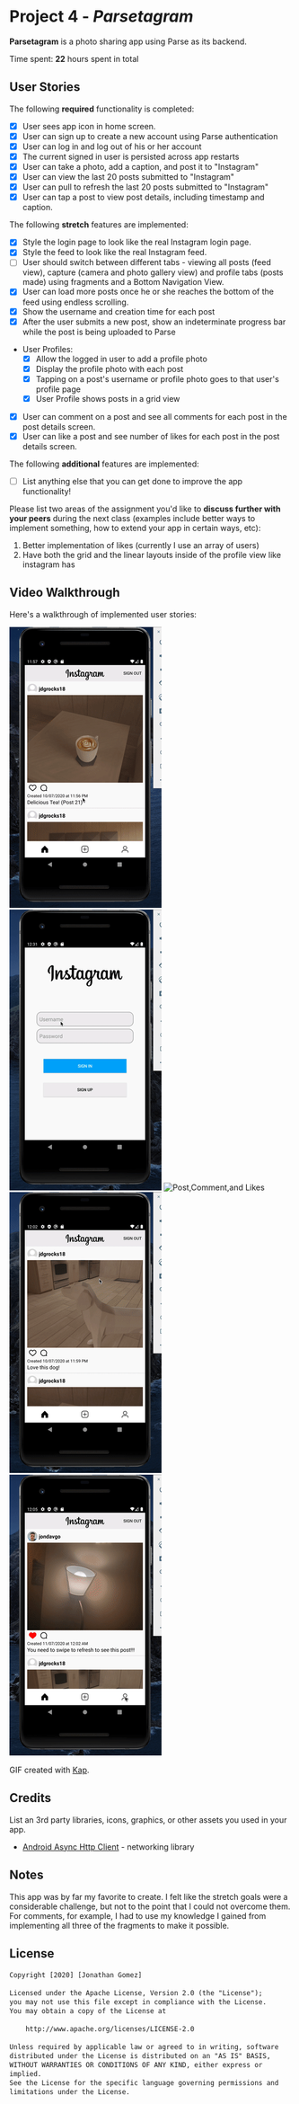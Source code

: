 # Project 4 - *Parsetagram*

**Parsetagram** is a photo sharing app using Parse as its backend.

Time spent: **22** hours spent in total

## User Stories

The following **required** functionality is completed:

- [X] User sees app icon in home screen.
- [X] User can sign up to create a new account using Parse authentication
- [X] User can log in and log out of his or her account
- [X] The current signed in user is persisted across app restarts
- [X] User can take a photo, add a caption, and post it to "Instagram"
- [X] User can view the last 20 posts submitted to "Instagram"
- [X] User can pull to refresh the last 20 posts submitted to "Instagram"
- [X] User can tap a post to view post details, including timestamp and caption.

The following **stretch** features are implemented:

- [X] Style the login page to look like the real Instagram login page.
- [X] Style the feed to look like the real Instagram feed.
- [ ] User should switch between different tabs - viewing all posts (feed view), capture (camera and photo gallery view) and profile tabs (posts made) using fragments and a Bottom Navigation View.
- [X] User can load more posts once he or she reaches the bottom of the feed using endless scrolling.
- [X] Show the username and creation time for each post
- [X] After the user submits a new post, show an indeterminate progress bar while the post is being uploaded to Parse
- User Profiles:
  - [X] Allow the logged in user to add a profile photo
  - [X] Display the profile photo with each post
  - [X] Tapping on a post's username or profile photo goes to that user's profile page
  - [X] User Profile shows posts in a grid view
- [X] User can comment on a post and see all comments for each post in the post details screen.
- [X] User can like a post and see number of likes for each post in the post details screen.

The following **additional** features are implemented:

- [ ] List anything else that you can get done to improve the app functionality!

Please list two areas of the assignment you'd like to **discuss further with your peers** during the next class (examples include better ways to implement something, how to extend your app in certain ways, etc):

1. Better implementation of likes (currently I use an array of users)
2. Have both the grid and the linear layouts inside of the profile view like instagram has

## Video Walkthrough

Here's a walkthrough of implemented user stories:

<img src='https://github.com/jondavgo/Parsetagram/blob/master/Persistence.gif' title='Persistence and Home Logo' width='' alt='Persistence and Home Logo' />

<img src='https://github.com/jondavgo/Parsetagram/blob/master/SignInLogIn.gif' title='Sign in, Sign out, and Log in' width='' alt='Sign in, Sign out, and Log in' />

<img src='https://github.com/jondavgo/Parsetagram/blob/master/Post%2C%20Comment%2C%20Like.gif' title='Post,Comment,and Likes' width='' alt='Post,Comment,and Likes' />

<img src='https://github.com/jondavgo/Parsetagram/blob/master/SwipeRefresh.gif' title='SwipeToRefresh' width='' alt='SwipeToRefresh' />

<img src='https://github.com/jondavgo/Parsetagram/blob/master/PfpChange.gif' title='Profile Pic Changing' width='' alt='Profile Picture Changing' />

GIF created with [Kap](http://getkap.co).

## Credits

List an 3rd party libraries, icons, graphics, or other assets you used in your app.

- [Android Async Http Client](http://loopj.com/android-async-http/) - networking library


## Notes
This app was by far my favorite to create. I felt like the stretch goals were a considerable challenge, but not to the point that I could not overcome them. 
For comments, for example, I had to use my knowledge I gained from implementing all three of the fragments to make it possible.

## License

    Copyright [2020] [Jonathan Gomez]

    Licensed under the Apache License, Version 2.0 (the "License");
    you may not use this file except in compliance with the License.
    You may obtain a copy of the License at

        http://www.apache.org/licenses/LICENSE-2.0

    Unless required by applicable law or agreed to in writing, software
    distributed under the License is distributed on an "AS IS" BASIS,
    WITHOUT WARRANTIES OR CONDITIONS OF ANY KIND, either express or implied.
    See the License for the specific language governing permissions and
    limitations under the License.
